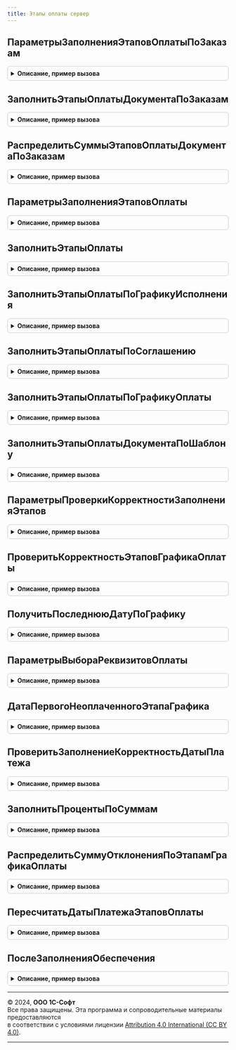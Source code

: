 ```yaml
---
title: Этапы оплаты сервер
---
```



## ПараметрыЗаполненияЭтаповОплатыПоЗаказам
<details style="margin: 1em 0; padding: 0.5em; border: 1px solid #ccc; border-radius: 6px;">

<summary style="font-weight: bold; cursor: pointer;">Описание, пример вызова</summary>

```bsl

// Возвращает структуру с параметрами заполнения этапов оплаты по заказам.
//
// Возвращаемое значение:
//  Структура - Параметры заполнения этапов оплаты:
// * ДатаЗаказа                     - Дата - Дата заказа, если есть.
// * ДатаСогласования               - Дата - Дата заказа, если есть.
// * ДатаОтгрузки                   - Дата, ТаблицаЗначений -
// * СрокПереходаПраваСобственности - Число - Срок перехода права собственности из соглашения.
// * Соглашение                     - СправочникСсылка.СоглашенияСКлиентами, СправочникСсылка.СоглашенияСПоставщиками - Соглашение, если есть
// * СуммаОплаты                    - Число - Общая сумма к оплате, без учета залога.
// * СуммаЗалога                    - Число - Сумма залога за тару.
//
Функция ПараметрыЗаполненияЭтаповОплатыПоЗаказам() Экспорт
```

Пример вызова
```bsl
Результат = ЭтапыОплатыСервер.ПараметрыЗаполненияЭтаповОплатыПоЗаказам() 
```
</details>

## ЗаполнитьЭтапыОплатыДокументаПоЗаказам
<details style="margin: 1em 0; padding: 0.5em; border: 1px solid #ccc; border-radius: 6px;">

<summary style="font-weight: bold; cursor: pointer;">Описание, пример вызова</summary>

```bsl

// Заполняет ТЧ ЭтапыГрафикаОплаты по переданной структуре параметров.
//
// Параметры:
//  ЭтапыГрафикаОплаты - ТаблицаЗначений - Таблица этапов для заполнения.
//  Параметры - см. ПараметрыЗаполненияЭтаповОплатыПоЗаказам
//
Процедура ЗаполнитьЭтапыОплатыДокументаПоЗаказам(ЭтапыГрафикаОплаты, Параметры) Экспорт
```

Пример вызова
```bsl
ЭтапыОплатыСервер.ЗаполнитьЭтапыОплатыДокументаПоЗаказам(ЭтапыГрафикаОплаты, Параметры) 
```
</details>

## РаспределитьСуммыЭтаповОплатыДокументаПоЗаказам
<details style="margin: 1em 0; padding: 0.5em; border: 1px solid #ccc; border-radius: 6px;">

<summary style="font-weight: bold; cursor: pointer;">Описание, пример вызова</summary>

```bsl

// Распределяет суммы документа по процентам графика
//
// Параметры:
//  ЭтапыГрафикаОплаты -ТаблицаЗначений - Этапы графика оплаты.
//  Параметры - см. ПараметрыЗаполненияЭтаповОплатыПоЗаказам
//
Процедура РаспределитьСуммыЭтаповОплатыДокументаПоЗаказам(ЭтапыГрафикаОплаты, Параметры) Экспорт
```

Пример вызова
```bsl
ЭтапыОплатыСервер.РаспределитьСуммыЭтаповОплатыДокументаПоЗаказам(ЭтапыГрафикаОплаты, Параметры) 
```
</details>

## ПараметрыЗаполненияЭтаповОплаты
<details style="margin: 1em 0; padding: 0.5em; border: 1px solid #ccc; border-radius: 6px;">

<summary style="font-weight: bold; cursor: pointer;">Описание, пример вызова</summary>

```bsl

// Возвращает структуру с параметрами заполнения этапов оплаты по соглашению, графику оплаты или по умолчанию.
//
// Возвращаемое значение:
//  Структура - Параметры заполнения этапов оплаты:
// * ДатаЗаказа                     - Дата - Дата заказа, если есть.
// * ДатаСогласования               - Дата - Дата заказа, если есть.
// * ДатаОтгрузки                   - Дата, ТаблицаЗначений - Общая дата отгрузки или таблица значений с колонками "ДатаОтгрузки","СуммаПлатежа" и "СуммаЗалогаЗаТару".
// * СрокПереходаПраваСобственности - Число - Срок перехода права собственности из соглашения.
// * Соглашение                     - СправочникСсылка.СоглашенияСКлиентами, СправочникСсылка.СоглашенияСПоставщиками - Соглашение, если есть
// * СуммаОплаты                    - Число - Общая сумма к оплате, без учета залога.
// * СуммаЗалога                    - Число - Сумма залога за тару.
//
Функция ПараметрыЗаполненияЭтаповОплаты() Экспорт
```

Пример вызова
```bsl
Результат = ЭтапыОплатыСервер.ПараметрыЗаполненияЭтаповОплаты() 
```
</details>

## ЗаполнитьЭтапыОплаты
<details style="margin: 1em 0; padding: 0.5em; border: 1px solid #ccc; border-radius: 6px;">

<summary style="font-weight: bold; cursor: pointer;">Описание, пример вызова</summary>

```bsl

// Заполняет этапы графика оплаты или распределяет уже заполненную сумму в документах продажи.
//
// Параметры:
// 		ЭтапыГрафикаОплаты - ТаблицаЗначений - таблица этапов оплаты.
// 		ПараметрыЗаполнения - см. ПараметрыЗаполненияЭтаповОплаты
//
Процедура ЗаполнитьЭтапыОплаты(ЭтапыГрафикаОплаты, ПараметрыЗаполнения) Экспорт
```

Пример вызова
```bsl
ЭтапыОплатыСервер.ЗаполнитьЭтапыОплаты(ЭтапыГрафикаОплаты, ПараметрыЗаполнения) 
```
</details>

## ЗаполнитьЭтапыОплатыПоГрафикуИсполнения
<details style="margin: 1em 0; padding: 0.5em; border: 1px solid #ccc; border-radius: 6px;">

<summary style="font-weight: bold; cursor: pointer;">Описание, пример вызова</summary>

```bsl

// Заполняет этапы графика оплаты в документе по графику исполнения договора.
//
// Параметры:
// 		ЭтапыГрафикаОплаты - ТаблицаЗначений - таблица этапов оплаты.
// 		ПараметрыЗаполнения - см. ПараметрыЗаполненияЭтаповОплаты
//
Процедура ЗаполнитьЭтапыОплатыПоГрафикуИсполнения(ЭтапыГрафикаОплаты, ПараметрыЗаполнения) Экспорт
```

Пример вызова
```bsl
ЭтапыОплатыСервер.ЗаполнитьЭтапыОплатыПоГрафикуИсполнения(ЭтапыГрафикаОплаты, ПараметрыЗаполнения) 
```
</details>

## ЗаполнитьЭтапыОплатыПоСоглашению
<details style="margin: 1em 0; padding: 0.5em; border: 1px solid #ccc; border-radius: 6px;">

<summary style="font-weight: bold; cursor: pointer;">Описание, пример вызова</summary>

```bsl

// Заполняет этапы графика оплаты в документе по графику указанном в соглашении.
//
// Параметры:
// 		ЭтапыГрафикаОплаты - ТаблицаЗначений - таблица этапов оплаты.
// 		ПараметрыЗаполнения - см. ПараметрыЗаполненияЭтаповОплаты
//
Процедура ЗаполнитьЭтапыОплатыПоСоглашению(ЭтапыГрафикаОплаты, ПараметрыЗаполнения) Экспорт
```

Пример вызова
```bsl
ЭтапыОплатыСервер.ЗаполнитьЭтапыОплатыПоСоглашению(ЭтапыГрафикаОплаты, ПараметрыЗаполнения) 
```
</details>

## ЗаполнитьЭтапыОплатыПоГрафикуОплаты
<details style="margin: 1em 0; padding: 0.5em; border: 1px solid #ccc; border-radius: 6px;">

<summary style="font-weight: bold; cursor: pointer;">Описание, пример вызова</summary>

```bsl

// Заполняет этапы графика оплаты в документе по графику оплаты указанном в соглашении.
//
// Параметры:
// 		ЭтапыГрафикаОплаты - ТаблицаЗначений - таблица этапов оплаты.
// 		ПараметрыЗаполнения - см. ПараметрыЗаполненияЭтаповОплаты
//
Процедура ЗаполнитьЭтапыОплатыПоГрафикуОплаты(ЭтапыГрафикаОплаты, ПараметрыЗаполнения) Экспорт
```

Пример вызова
```bsl
ЭтапыОплатыСервер.ЗаполнитьЭтапыОплатыПоГрафикуОплаты(ЭтапыГрафикаОплаты, ПараметрыЗаполнения) 
```
</details>

## ЗаполнитьЭтапыОплатыДокументаПоШаблону
<details style="margin: 1em 0; padding: 0.5em; border: 1px solid #ccc; border-radius: 6px;">

<summary style="font-weight: bold; cursor: pointer;">Описание, пример вызова</summary>

```bsl

// Заполняет этапы графика оплаты в документе по переданному шаблону.
//
// Параметры:
// 		ЭтапыГрафикаОплаты - ТаблицаЗначений - таблица этапов оплаты.
// 		ПараметрыЗаполнения - см. ПараметрыЗаполненияЭтаповОплаты
//
Процедура ЗаполнитьЭтапыОплатыДокументаПоШаблону(ЭтапыГрафикаОплаты, ПараметрыЗаполнения) Экспорт
```

Пример вызова
```bsl
ЭтапыОплатыСервер.ЗаполнитьЭтапыОплатыДокументаПоШаблону(ЭтапыГрафикаОплаты, ПараметрыЗаполнения) 
```
</details>

## ПараметрыПроверкиКорректностиЗаполненияЭтапов
<details style="margin: 1em 0; padding: 0.5em; border: 1px solid #ccc; border-radius: 6px;">

<summary style="font-weight: bold; cursor: pointer;">Описание, пример вызова</summary>

```bsl

// Параметры проверки корректности заполнения этапов.
//
// Возвращаемое значение:
//  Структура - Параметры проверки корректности заполнения этапов:
// * ДатаОтгрузки                     - Дата, ТаблицаЗначений - Единая дата отгрузки или таблица с колонками "ДатаОтгрузки", "СуммаПлатежа" и "СуммаЗалогаЗаТару".
// * Дата                             - Дата - Дата документа.
// * Валюта                           - СправочникСсылка.Валюты - Валюта оплаты.
// * ЭтоЗаказ                         - Булево - Это заказ.
// * НакладнаяИсточникГрафика         - Булево - Это накладная на основании заказа.
// * НадписьЭтапыОплаты               - Строка - Путь к реквизиту формы "НадписьЭтапыОплаты", если есть.
// * СуммаОплатыПоДокументу           - Число - сумма документа, в котором необходимо осуществить проверку
// * СуммаЗалогаПоДокументу           - Число - сумма залога по документу, в котором необходимо осуществить проверку
// * ИмяКолонкиДатаОтгрузки           - Строка - Имя колонки, содержащей даты отгрузки в ТЧ, если параметр ДатаОтгрузки содержит ТЧ.
//
Функция ПараметрыПроверкиКорректностиЗаполненияЭтапов() Экспорт
```

Пример вызова
```bsl
Результат = ЭтапыОплатыСервер.ПараметрыПроверкиКорректностиЗаполненияЭтапов() 
```
</details>

## ПроверитьКорректностьЭтаповГрафикаОплаты
<details style="margin: 1em 0; padding: 0.5em; border: 1px solid #ccc; border-radius: 6px;">

<summary style="font-weight: bold; cursor: pointer;">Описание, пример вызова</summary>

```bsl

// Проверяет корректность заполнения этапов графика оплаты в документе
//
// Параметры:
// ЭтапыГрафикаОплаты               - ТаблицаЗначений - Таблица этапов оплаты для проверки.
// Отказ                            - Булево - Флаг отказа от записи документа
// СтруктураПараметров              - см. ПараметрыПроверкиКорректностиЗаполненияЭтапов
// УпрощенныйРежимДиалога           - Булево - флаг, указывающий на использование простого диалога ввода этапов оплаты.
// ПривязыватьСообщенияКГиперссылке - Булево - флаг, говорящий о том что проверка происходит на форме и сообщения надо привязывать к надписи графика этапов оплаты.
//
Процедура ПроверитьКорректностьЭтаповГрафикаОплаты(Знач ЭтапыГрафикаОплаты, Экспорт
```

Пример вызова
```bsl
ЭтапыОплатыСервер.ПроверитьКорректностьЭтаповГрафикаОплаты(ЭтапыГрафикаОплаты, );
```
</details>

## ПолучитьПоследнююДатуПоГрафику
<details style="margin: 1em 0; padding: 0.5em; border: 1px solid #ccc; border-radius: 6px;">

<summary style="font-weight: bold; cursor: pointer;">Описание, пример вызова</summary>

```bsl

// Возвращает дату последнего этапа по графику.
//
// Параметры:
// 	ДатаОтгрузки                   - Дата - дата отгрузки.
// 	Соглашение                     - СправочникСсылка.СоглашенияСПоставщиками, СправочникСсылка.СоглашенияСКлиентами - Соглашение.
// 	ГрафикОплаты                   - СправочникСсылка.ГрафикиОплаты - График оплаты, если есть.
// 	ДатаЗаказа                     - Дата - дата заказа.
// 	ДатаСогласования               - Дата - дата согласования заказа.
// 	ДатаПереходаПраваСобственности - Дата - дата перехода права собственности
//
// Возвращаемое значение:
// 	Дата - Последняя дата по графику с учетом календаря.
//
Функция ПолучитьПоследнююДатуПоГрафику(ДатаОтгрузки, Экспорт
```

Пример вызова
```bsl
Результат = ЭтапыОплатыСервер.ПолучитьПоследнююДатуПоГрафику(ДатаОтгрузки, );
```
</details>

## ПараметрыВыбораРеквизитовОплаты
<details style="margin: 1em 0; padding: 0.5em; border: 1px solid #ccc; border-radius: 6px;">

<summary style="font-weight: bold; cursor: pointer;">Описание, пример вызова</summary>

```bsl

// Возвращает структуру с параметрами выбора реквизитов оплаты для передачи во внешние формы.
//
// Параметры:
// 		ОбъектМетаданных - ОбъектМетаданных - объект метаданных, по которому нужно определить параметры.
//
// Возвращаемое значение:
// 		Структура:
// 			* Ключ - Строка - Имя реквизита оплаты.
// 			* Значение - ФиксированныйМассив из Структура - Параметры выбора, где:
// 				** ФормаОплаты - ФиксированныйМассив из ПараметрВыбора.
// 				** Касса - ФиксированныйМассив из ПараметрВыбора.
// 				** БанковскийСчет - ФиксированныйМассив из ПараметрВыбора.
// 				** ГрафикОплаты - ФиксированныйМассив из ПараметрВыбора.
//
Функция ПараметрыВыбораРеквизитовОплаты(ОбъектМетаданных) Экспорт
```

Пример вызова
```bsl
Результат = ЭтапыОплатыСервер.ПараметрыВыбораРеквизитовОплаты(ОбъектМетаданных) 
```
</details>

## ДатаПервогоНеоплаченногоЭтапаГрафика
<details style="margin: 1em 0; padding: 0.5em; border: 1px solid #ccc; border-radius: 6px;">

<summary style="font-weight: bold; cursor: pointer;">Описание, пример вызова</summary>

```bsl

//Возращает минимальную дату неоплаченного этапа графика исполнения договора.
//
// Параметры:
//
// 		ГрафикИсполненияДоговора - ДокументСсылка.ГрафикИсполненияДоговора - график договора.
// 		Дата - Дата - дата документа.
// 		ТипРасчетов - ПеречислениеСсылка.ТипыРасчетовСПартнерами - определяет в каком регистре искать дату неоплаченного этапа.
//
// Возвращаемое значение:
// 		Дата - Минимальная дата неоплаченного этапа графика, если все оплачены - пустая дата.
Функция ДатаПервогоНеоплаченногоЭтапаГрафика(ГрафикИсполненияДоговора, Дата, ТипРасчетов) Экспорт
```

Пример вызова
```bsl
Результат = ЭтапыОплатыСервер.ДатаПервогоНеоплаченногоЭтапаГрафика(ГрафикИсполненияДоговора, Дата, ТипРасчетов) 
```
</details>

## ПроверитьЗаполнениеКорректностьДатыПлатежа
<details style="margin: 1em 0; padding: 0.5em; border: 1px solid #ccc; border-radius: 6px;">

<summary style="font-weight: bold; cursor: pointer;">Описание, пример вызова</summary>

```bsl

// Процедура проверяет заполнение и корректность даты платежа в документе.
//
// Параметры:
//		ДатаПлатежа - Дата - дата платежа проверяемого документа
//		ДатаДокумента - Дата - дата проверяемого документа
//		Отказ - Булево - Признак отказа от продолжения работы.
//
Процедура ПроверитьЗаполнениеКорректностьДатыПлатежа(ДатаПлатежа, ДатаДокумента, Отказ) Экспорт
```

Пример вызова
```bsl
ЭтапыОплатыСервер.ПроверитьЗаполнениеКорректностьДатыПлатежа(ДатаПлатежа, ДатаДокумента, Отказ) 
```
</details>

## ЗаполнитьПроцентыПоСуммам
<details style="margin: 1em 0; padding: 0.5em; border: 1px solid #ccc; border-radius: 6px;">

<summary style="font-weight: bold; cursor: pointer;">Описание, пример вызова</summary>

```bsl

// Процедура заполняет проценты по уже рассчитанным суммам в таблице этапов графиков оплаты.
//
// Параметры:
// 	ЭтапыГрафикаОплаты - ТаблицаЗначений,ДанныеФормыКоллекция - этапы, в которых надо заполнить проценты.
//
Процедура ЗаполнитьПроцентыПоСуммам(ЭтапыГрафикаОплаты) Экспорт
```

Пример вызова
```bsl
ЭтапыОплатыСервер.ЗаполнитьПроцентыПоСуммам(ЭтапыГрафикаОплаты) 
```
</details>

## РаспределитьСуммуОтклоненияПоЭтапамГрафикаОплаты
<details style="margin: 1em 0; padding: 0.5em; border: 1px solid #ccc; border-radius: 6px;">

<summary style="font-weight: bold; cursor: pointer;">Описание, пример вызова</summary>

```bsl

// Процедура распределяет сумму отклонения мерных товаров по этапам графика оплаты.
Процедура РаспределитьСуммуОтклоненияПоЭтапамГрафикаОплаты(ЭтапыГрафикаОплаты, Знач СуммаОтклоненияКРаспределению) Экспорт
```

Пример вызова
```bsl
ЭтапыОплатыСервер.РаспределитьСуммуОтклоненияПоЭтапамГрафикаОплаты(ЭтапыГрафикаОплаты, СуммаОтклоненияКРаспределению) 
```
</details>

## ПересчитатьДатыПлатежаЭтаповОплаты
<details style="margin: 1em 0; padding: 0.5em; border: 1px solid #ccc; border-radius: 6px;">

<summary style="font-weight: bold; cursor: pointer;">Описание, пример вызова</summary>

```bsl

// Двигает даты платежа этапов оплаты  в соответствии с изменениями исходных дат
//
// Параметры:
//  Объект - ДокументОбъект, СправочникОбъект, ФормаКлиентскогоПриложения - Обрабатываемый объект
//  СтруктураПараметров - см. ВзаиморасчетыСервер.ПараметрыМеханизма - параметры механизма
//  МассивИспользуемыхРеквизитов- Массив из Строка - имена реквизитов
//
// Возвращаемое значение:
//  Булево - Истина, если есть изменения в Этапах оплаты
Функция ПересчитатьДатыПлатежаЭтаповОплаты(Объект, СтруктураПараметров, МассивИспользуемыхРеквизитов) Экспорт
```

Пример вызова
```bsl
Результат = ЭтапыОплатыСервер.ПересчитатьДатыПлатежаЭтаповОплаты(Объект, СтруктураПараметров, МассивИспользуемыхРеквизитов) 
```
</details>

## ПослеЗаполненияОбеспечения
<details style="margin: 1em 0; padding: 0.5em; border: 1px solid #ccc; border-radius: 6px;">

<summary style="font-weight: bold; cursor: pointer;">Описание, пример вызова</summary>

```bsl

// Процедура по возможности пересчитает этапы оплаты заказа клиента после заполнения обеспечения.
//
// Параметры:
//  Объект - ДокументОбъект.ЗаказКлиента, ДокументОбъект.ЗаказДавальца2_5 - Заказ, в котором изменились даты отгрузки
Процедура ПослеЗаполненияОбеспечения(Объект) Экспорт
```

Пример вызова
```bsl
ЭтапыОплатыСервер.ПослеЗаполненияОбеспечения(Объект) 
```
</details>

---

© 2024, **ООО 1С-Софт**  
Все права защищены. Эта программа и сопроводительные материалы предоставляются  
в соответствии с условиями лицензии [Attribution 4.0 International (CC BY 4.0)](https://creativecommons.org/licenses/by/4.0/legalcode).

---
